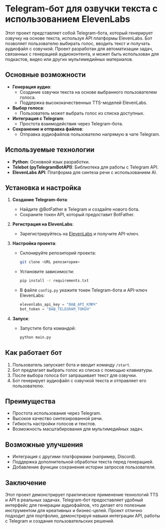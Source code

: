 # Telegram-бот для озвучки текста с использованием ElevenLabs

Этот проект представляет собой Telegram-бота, который генерирует озвучку на основе текста, используя API платформы ElevenLabs. Бот позволяет пользователю выбирать голос, вводить текст и получать аудиофайл с озвучкой. Проект разработан для автоматизации задач, связанных с генерацией аудиоконтента, и может быть использован для подкастов, видео или других мультимедийных материалов.

## Основные возможности
- **Генерация аудио**:
  - Создание озвучки текста на основе выбранного пользователем голоса.
  - Поддержка высококачественных TTS-моделей ElevenLabs.
- **Выбор голоса**:
  - Пользователь может выбрать голос из списка доступных.
- **Интеграция с Telegram**:
  - Простота взаимодействия через Telegram-бота.
- **Сохранение и отправка файлов**:
  - Отправка аудиофайлов пользователю напрямую в чате Telegram.

## Используемые технологии
- **Python**: Основной язык разработки.
- **Telebot (pyTelegramBotAPI)**: Библиотека для работы с Telegram API.
- **ElevenLabs API**: Платформа для синтеза речи с использованием AI.

## Установка и настройка
1. **Создание Telegram-бота**:
   - Найдите @BotFather в Telegram и создайте нового бота.
   - Сохраните токен API, который предоставит BotFather.

2. **Регистрация на ElevenLabs**:
   - Зарегистрируйтесь на [ElevenLabs](https://elevenlabs.io/) и получите API-ключ.

3. **Настройка проекта**:
   - Склонируйте репозиторий проекта:
     ```bash
     git clone <URL репозитория>
     ```
   - Установите зависимости:
     ```bash
     pip install -r requirements.txt
     ```
   - В файле `config.py` укажите токен Telegram-бота и API-ключ ElevenLabs:
     ```python
     elevenlabs_api_key = "ВАШ_API_КЛЮЧ"
     bot_token = "ВАШ_TELEGRAM_ТОКЕН"
     ```

4. **Запуск**:
   - Запустите бота командой:
     ```bash
     python main.py
     ```

## Как работает бот
1. Пользователь запускает бота и вводит команду `/start`.
2. Бот предлагает выбрать голос из списка с помощью клавиатуры.
3. После выбора голоса бот запрашивает текст для озвучки.
4. Бот генерирует аудиофайл с озвучкой текста и отправляет его пользователю.

## Преимущества
- Простота использования через Telegram.
- Высокое качество синтезированной речи.
- Гибкость настройки голосов и текстов.
- Возможность масштабирования для мультимедийных задач.

## Возможные улучшения
- Интеграция с другими платформами (например, Discord).
- Поддержка дополнительной обработки текста перед генерацией.
- Добавление функции сохранения истории запросов пользователя.

## Заключение
Этот проект демонстрирует практическое применение технологий TTS и API в реальных задачах. Telegram-бот предоставляет удобный интерфейс для генерации аудиофайлов, что делает его полезным инструментом для креативных и бизнес-целей. Проект отлично подходит для портфолио, демонстрируя навыки интеграции API, работы с Telegram и создания пользовательских решений.
